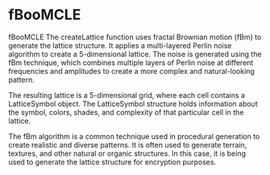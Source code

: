 # fBooMCLE
fBooMCLE
The createLattice function uses fractal Brownian motion (fBm) to generate the lattice structure. It applies a multi-layered Perlin noise algorithm to create a 5-dimensional lattice. The noise is generated using the fBm technique, which combines multiple layers of Perlin noise at different frequencies and amplitudes to create a more complex and natural-looking pattern.

The resulting lattice is a 5-dimensional grid, where each cell contains a LatticeSymbol object. The LatticeSymbol structure holds information about the symbol, colors, shades, and complexity of that particular cell in the lattice.

The fBm algorithm is a common technique used in procedural generation to create realistic and diverse patterns. It is often used to generate terrain, textures, and other natural or organic structures. In this case, it is being used to generate the lattice structure for encryption purposes.
